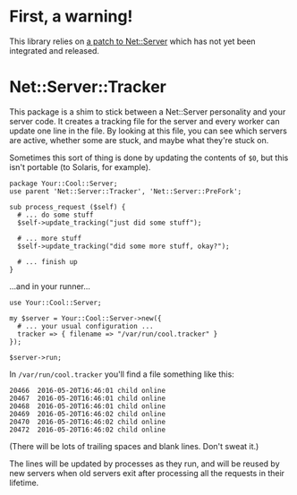 # First, a warning!

This library relies on [a patch to
Net::Server](https://rt.cpan.org/Ticket/Display.html?id=111356) which has not
yet been integrated and released.

# Net::Server::Tracker

This package is a shim to stick between a Net::Server personality and your
server code.  It creates a tracking file for the server and every worker can
update one line in the file.  By looking at this file, you can see which
servers are active, whether some are stuck, and maybe what they're stuck on.

Sometimes this sort of thing is done by updating the contents of `$0`, but this
isn't portable (to Solaris, for example).

    package Your::Cool::Server;
    use parent 'Net::Server::Tracker', 'Net::Server::PreFork';

    sub process_request ($self) {
      # ... do some stuff
      $self->update_tracking("just did some stuff");

      # ... more stuff
      $self->update_tracking("did some more stuff, okay?");

      # ... finish up
    }

...and in your runner...

    use Your::Cool::Server;

    my $server = Your::Cool::Server->new({
      # ... your usual configuration ...
      tracker => { filename => "/var/run/cool.tracker" }
    });

    $server->run;

In `/var/run/cool.tracker` you'll find a file something like this:

    20466  2016-05-20T16:46:01 child online
    20467  2016-05-20T16:46:01 child online
    20468  2016-05-20T16:46:01 child online
    20469  2016-05-20T16:46:02 child online
    20470  2016-05-20T16:46:02 child online
    20472  2016-05-20T16:46:02 child online

(There will be lots of trailing spaces and blank lines.  Don't sweat it.)

The lines will be updated by processes as they run, and will be reused by new
servers when old servers exit after processing all the requests in their
lifetime.
